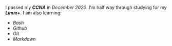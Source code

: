 I passed my _**CCNA**_ in _December 2020_. I'm half way through studying for my _**Linux+**_. I am also learning:
* _Bash_
* _Github_
* _Git_
* _Markdown_
